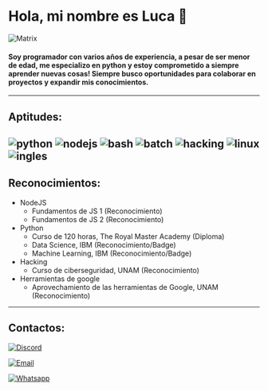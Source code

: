 # **Hola, mi nombre es Luca 👋**

![Matrix](https://res.cloudinary.com/practicaldev/image/fetch/s--z_y4wDUd--/c_imagga_scale,f_auto,fl_progressive,h_420,q_66,w_1000/https://thepracticaldev.s3.amazonaws.com/i/n9b2p3j0h1mdqvms3ogc.gif)
#### Soy programador con varios años de experiencia, a pesar de ser menor de edad, me especializo en python y estoy comprometido a siempre aprender nuevas cosas! Siempre busco oportunidades para colaborar en proyectos y expandir mis conocimientos.
---
## Aptitudes:
![python](https://img.shields.io/badge/-Python-%23ffe568?style=plastic&logo=python&logoColor=black&label=%E2%80%8E%20&labelColor=%233f80b1) ![nodejs](https://img.shields.io/badge/-Node%20JS-%2374ba55?style=plastic&logo=nodedotjs&logoColor=%2374ba55&label=%E2%80%8E%20&labelColor=%23303030) ![bash](https://img.shields.io/badge/-Bash-black?style=plastic&logo=gnubash&logoColor=black&label=%E2%80%8E%20&labelColor=white) ![batch](https://img.shields.io/badge/-Batch-white?style=plastic&logo=PowerShell&logoColor=%232897cf&label=%E2%80%8E%20&labelColor=black) ![hacking](https://img.shields.io/badge/-Hacking%20(%C3%A9tico)-%2339a3d8?style=plastic&logo=archlinux&logoColor=%2339a3d8&label=%E2%80%8E%20&labelColor=%23202020) ![linux](https://img.shields.io/badge/-Linux-black?style=plastic&logo=linux&logoColor=black&label=%E2%80%8E%20&labelColor=%23f5c11b) ![ingles](https://img.shields.io/badge/-Ingl%C3%A9s%20(B1)-%23222d65?style=plastic&logo=audiomack&logoColor=white&label=%E2%80%8E%20&labelColor=%23e52232)
---
## Reconocimientos:
* NodeJS
    * Fundamentos de JS 1 (Reconocimiento)
    * Fundamentos de JS 2 (Reconocimiento)
* Python
    * Curso de 120 horas, The Royal Master Academy (Diploma)
    * Data Science, IBM (Reconocimiento/Badge)
    * Machine Learning, IBM (Reconocimiento/Badge)
* Hacking
    * Curso de ciberseguridad, UNAM (Reconocimiento)
* Herramientas de google
    * Aprovechamiento de las herramientas de Google, UNAM (Reconocimiento)

---
## Contactos:


[![Discord](https://img.shields.io/badge/Discord-kirpch-%235662f6?style=flat-square&logo=Discord&logoColor=%235662f6&labelColor=white)](https://discord.com/users/977914225848614972)

[![Email](https://img.shields.io/badge/Label-luca.py%40hotmail.com-black?style=flat-square&logo=gmail&label=%E3%85%A4Email&labelColor=white&color=ea4335)](https://outlook.live.com)

[![Whatsapp](https://img.shields.io/badge/Label-%2B52%202224396228-0dc142?style=flat-square&logo=WhatsApp&logoColor=0dc142&label=%E3%85%A4WhatsApp&labelColor=white&color=0dc142)](https://wa.me/+522224396228)

